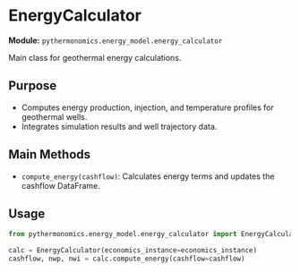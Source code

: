 # EnergyCalculator

**Module:** `pythermonomics.energy_model.energy_calculator`

Main class for geothermal energy calculations.

## Purpose

- Computes energy production, injection, and temperature profiles for geothermal wells.
- Integrates simulation results and well trajectory data.

## Main Methods

- `compute_energy(cashflow)`: Calculates energy terms and updates the cashflow DataFrame.

## Usage

```python
from pythermonomics.energy_model.energy_calculator import EnergyCalculator

calc = EnergyCalculator(economics_instance=economics_instance)
cashflow, nwp, nwi = calc.compute_energy(cashflow=cashflow)
```